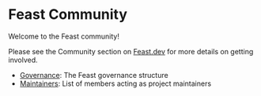 # Feast Community

Welcome to the Feast community!

Please see the Community section on [Feast.dev](https://docs.feast.dev/) for more details on getting involved.

- [Governance](governance.md): The Feast governance structure
- [Maintainers](maintainers.yaml): List of members acting as project maintainers
